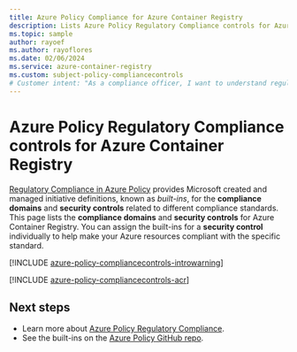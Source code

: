 ```yaml
---
title: Azure Policy Compliance for Azure Container Registry
description: Lists Azure Policy Regulatory Compliance controls for Azure Container Registry and provides common approaches to managing compliance.
ms.topic: sample
author: rayoef
ms.author: rayoflores
ms.date: 02/06/2024
ms.service: azure-container-registry
ms.custom: subject-policy-compliancecontrols
# Customer intent: "As a compliance officer, I want to understand regulatory compliance controls for Azure Container Registry, so that I can ensure our container resources meet the necessary security standards and regulations."
---
```

# Azure Policy Regulatory Compliance controls for Azure Container Registry

[Regulatory Compliance in Azure Policy](/azure/governance/policy/concepts/regulatory-compliance)
provides Microsoft created and managed initiative definitions, known as _built-ins_, for the
**compliance domains** and **security controls** related to different compliance standards. This
page lists the **compliance domains** and **security controls** for Azure Container Registry. You
can assign the built-ins for a **security control** individually to help make your Azure resources
compliant with the specific standard.

[!INCLUDE [azure-policy-compliancecontrols-introwarning](~/azure-docs-pr/includes/policy/standards/intro-warning.md)]

[!INCLUDE [azure-policy-compliancecontrols-acr](~/azure-docs-pr/includes/policy/standards/byrp/microsoft.containerregistry.md)]

## Next steps

- Learn more about [Azure Policy Regulatory Compliance](/azure/governance/policy/concepts/regulatory-compliance).
- See the built-ins on the [Azure Policy GitHub repo](https://github.com/Azure/azure-policy).
